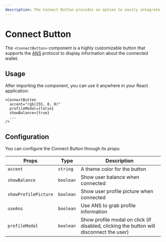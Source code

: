 ```yaml
---
description: The Connect Button provides an option to easily integrate the Wallet Kit
---
```


# Connect Button

The `<ConnectButton>` component is a highly customizable button that supports the [ANS](https://ans.gg) protocol to display information about the connected wallet.

## Usage

After importing the component, you can use it anywhere in your React application:

```tsx
<ConnectButton
  accent="rgb(255, 0, 0)"
  profileModal={false}
  showBalance={true}
  ...
/>
```

## Configuration

You can configure the Connect Button through its props:

| Props                | Type      | Description                                                                             |
| -------------------- | --------- | --------------------------------------------------------------------------------------- |
| `accent`             | `string`  | A theme color for the button                                                            |
| `showBalance`        | `boolean` | Show user balance when connected                                                        |
| `showProfilePicture` | `boolean` | Show user profile picture when connected                                                |
| `useAns`             | `boolean` | Use ANS to grab profile information                                                     |
| `profileModal`       | `boolean` | Show profile modal on click (if disabled, clicking the button will disconnect the user) |

